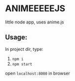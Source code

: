 # ANIMEEEEEJS

little node app,
uses anime.js

## Usage:
In project dir, type:
1. `npm i `
2. `npm start `

open `localhost:8000` in browser
